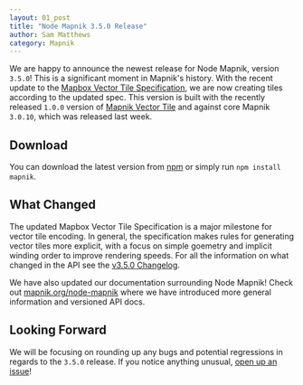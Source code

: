 ```yaml
---
layout: 01_post
title: "Node Mapnik 3.5.0 Release"
author: Sam Matthews
category: Mapnik
---
```


We are happy to announce the newest release for Node Mapnik, version `3.5.0`! This is a significant moment in Mapnik's history. With the recent update to the [Mapbox Vector Tile Specification](https://github.com/mapbox/vector-tile-spec), we are now creating tiles according to the updated spec. This version is built with the recently released `1.0.0` version of [Mapnik Vector Tile](https://github.com/mapbox/mapnik-vector-tile) and against core Mapnik `3.0.10`, which was released last week.

## Download

You can download the latest version from [npm](https://www.npmjs.com/package/mapnik) or simply run `npm install mapnik`.

## What Changed

The updated Mapbox Vector Tile Specification is a major milestone for vector tile encoding. In general, the specification makes rules for generating vector tiles more explicit, with a focus on simple goemetry and implicit winding order to improve rendering speeds. For all the information on what changed in the API see the [v3.5.0 Changelog](https://github.com/mapnik/node-mapnik/blob/master/CHANGELOG.md#350).

We have also updated our documentation surrounding Node Mapnik! Check out [mapnik.org/node-mapnik](http://mapnik.org/node-mapnik) where we have introduced more general information and versioned API docs. 

## Looking Forward

We will be focusing on rounding up any bugs and potential regressions in regards to the `3.5.0` release. If you notice anything unusual, [open up an issue](https://github.com/mapnik/node-mapnik/issues)! 